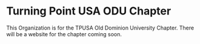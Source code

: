 # Turning Point USA ODU Chapter

This Organization is for the TPUSA Old Dominion University Chapter. There will be a website for the chapter coming soon.
